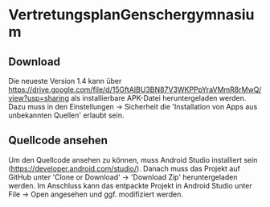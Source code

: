 # VertretungsplanGenschergymnasium
## Download
Die neueste Version 1.4 kann über https://drive.google.com/file/d/15GftAIBU3BN87V3WKPPpYraVMmR8rMwQ/view?usp=sharing 
als installierbare APK-Datei heruntergeladen werden. Dazu muss in den Einstellungen -> Sicherheit die 'Installation von Apps
aus unbekannten Quellen' erlaubt sein.
## Quellcode ansehen
Um den Quellcode ansehen zu können, muss Android Studio installiert sein (https://developer.android.com/studio/).
Danach muss das Projekt auf GitHub unter 'Clone or Download' -> 'Download Zip' heruntergeladen werden.
Im Anschluss kann das entpackte Projekt in Android Studio unter File -> Open angesehen und ggf. modifiziert werden.
